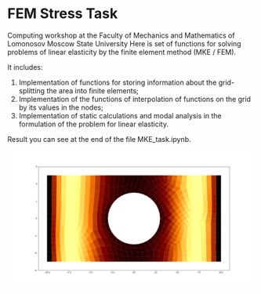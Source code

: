 # FEM Stress Task

Computing workshop at the Faculty of Mechanics and Mathematics of Lomonosov Moscow State University
Here is set of functions for solving problems of linear elasticity by the finite element method (MKE / FEM).

It includes:
1. Implementation of functions for storing information about the grid-splitting the area into finite elements;
2. Implementation of the functions of interpolation of functions on the grid by its values in the nodes;
3. Implementation of static calculations and modal analysis in the formulation of the problem for linear elasticity.

Result you can see at the end of the file MKE_task.ipynb.

![alt text](https://github.com/MrMatiuz/University_projects/blob/master/MKE_Stress_task/img/fig399.png)
